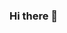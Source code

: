 ### Hi there 👋

<!--
**alexmcgil/alexmcgil** is a ✨ _special_ ✨ repository because its `README.md` (this file) appears on your GitHub profile.

Here are some ideas to get you started:

- 🔭 I’m currently working on Deep Learning
- 🌱 I’m currently learning Algoritms
- 🤔 I’m looking for help with earn money
- 📫 How to reach me: just @alexmcgil
- ⚡ Fun fact: The sweat of the hippopotamus is red. Some sources say that this is due to the mood of the animal: when experiencing certain emotions, it begins to blush. In fact, the sweat of a hippopotamus is always red and this is due to protection from the scorching sun rays.

Source: https://ratatum.com/100-zabavnyh-faktov-so-vsego-mira/
-->

